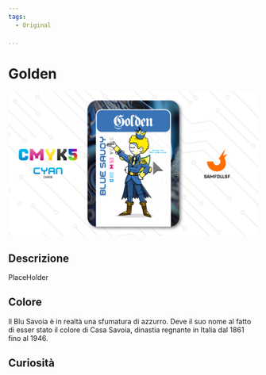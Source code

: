 ```yaml
---
tags:
  - Original

...
```


# Golden

![Golden](../eg/C/golden.jpg)

## Descrizione

PlaceHolder

## Colore

Il Blu Savoia è in realtà una sfumatura di azzurro. Deve il suo nome al fatto di esser stato il colore di Casa Savoia, dinastia regnante in Italia dal 1861 fino al 1946.

## Curiosità
